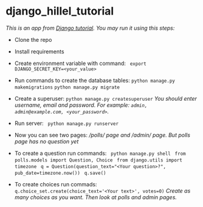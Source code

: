 # django_hillel_tutorial
_This is an app from [Django tutorial](https://docs.djangoproject.com/en/4.0/intro/tutorial01/)._
_You may run it using this steps:_
* Clone the repo
* Install requirements
* Create environment variable with command:
``` export DJANGO_SECRET_KEY=<your_value>```

* Run commands to create the database tables:
```python manage.py makemigrations```
```python manage.py migrate```
* Create a superuser:
```python manage.py createsuperuser```
_You should enter username, email and password. For example: ```admin, admin@example.com, <your_password>```._
* Run server:
``` python manage.py runserver```
* Now you can see two pages:
_/polls/ page and /admin/ page._
_But polls page has no question yet_
* To create a question run commands:
``` python manage.py shell```
``` from polls.models import Question, Choice```
``` from django.utils import timezone```
``` q = Question(question_text="<Your question>?", pub_date=timezone.now())```
``` q.save()```
* To create choices run commads:
``` q.choice_set.create(choice_text='<Your text>', votes=0)```
_Create as many choices as you want. Then look at polls and admin pages._
